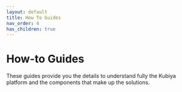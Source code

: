 ```yaml
---
layout: default
title: How To Guides
nav_order: 4
has_children: true
---
```

# How-to Guides

These guides provide you the details to understand fully the Kubiya platform and the components that make up the solutions.